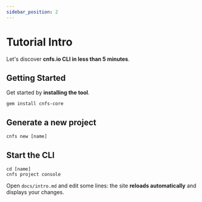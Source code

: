 ```yaml
---
sidebar_position: 2
---
```


# Tutorial Intro

Let's discover **cnfs.io CLI in less than 5 minutes**.

## Getting Started

Get started by **installing the tool**.

```shell
gem install cnfs-core
```

## Generate a new project

```shell
cnfs new [name]
```

## Start the CLI

```shell
cd [name]
cnfs project console
```

Open `docs/intro.md` and edit some lines: the site **reloads automatically** and displays your changes.
